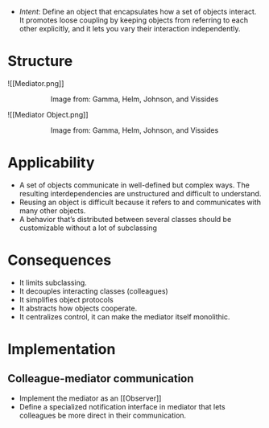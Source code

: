 * *Intent*: Define an object that encapsulates how a set of objects interact. It promotes loose coupling by keeping objects from referring to each other explicitly, and it lets you vary their interaction independently.
# Structure
![[Mediator.png]]
<center> Image from: Gamma, Helm, Johnson, and Vissides </center>


![[Mediator Object.png]]
<center> Image from: Gamma, Helm, Johnson, and Vissides </center>

# Applicability
* A set of objects communicate in well-defined but complex ways. The resulting interdependencies are unstructured and difficult to understand.
* Reusing an object is difficult because it refers to and communicates with many other objects.
* A behavior that’s distributed between several classes should be customizable without a lot of subclassing

# Consequences
* It limits subclassing.
* It decouples interacting classes (colleagues)
* It simplifies object protocols
* It abstracts how objects cooperate.
* It centralizes control, it can make the mediator itself monolithic.

# Implementation
## Colleague-mediator communication
* Implement the mediator as an [[Observer]]
* Define a specialized notification interface in mediator that lets colleagues be more direct in their communication.
